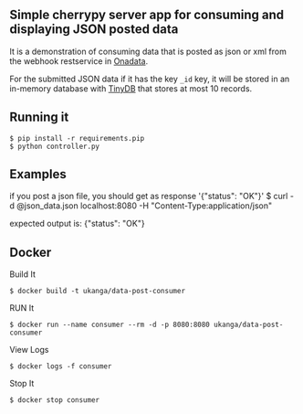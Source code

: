 Simple cherrypy server app for consuming and displaying JSON posted data
------------------------------------------------------------------------

It is a demonstration of consuming data that is posted as json or xml from the webhook restservice in [Onadata](https://github.com/onaio/onadata).

For the submitted JSON data if it has the key `_id` key, it will be stored in an in-memory database with [TinyDB](https://github.com/msiemens/tinydb) that stores at most 10 records.

Running it
----------

```
$ pip install -r requirements.pip
$ python controller.py
```

Examples
--------

if you post a json file, you should get as response '{"status": "OK"}'
$ curl -d @json_data.json localhost:8080 -H "Content-Type:application/json"

expected output is: {"status": "OK"}


Docker
------

Build It

```
$ docker build -t ukanga/data-post-consumer
```

RUN It

```
$ docker run --name consumer --rm -d -p 8080:8080 ukanga/data-post-consumer
```

View Logs

```
$ docker logs -f consumer
```

Stop It

```
$ docker stop consumer
```
